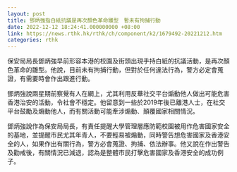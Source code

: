 ```yaml
---
layout: post
title: 鄧炳強指白紙抗議是再次顏色革命雛型　暫未有拘捕行動
date: 2022-12-12 18:24:41.000000000 +08:00
link: https://news.rthk.hk/rthk/ch/component/k2/1679492-20221212.htm
categories: rthk
---
```


保安局局長鄧炳強早前形容本港的校園及街頭出現手持白紙的抗議活動，是再次顏色革命的雛型。他說，目前未有拘捕行動，但對於任何違法行為，警方必定會蒐證，有需要時會作出跟進行動。

鄧炳強說兩星期前察覺有人在網上，尤其利用反華社交平台煽動他人做出可能危害香港治安的活動，令社會不穩定。他留意到一些於2019年後已離港人士，在社交平台鼓勵及煽動他人，而有關活動可能牽涉煽動、顛覆國家相關情況。

鄧炳強說作為保安局局長，有責任提醒大學管理層應防範校園被用作危害國家安全的基地，並提醒市民尤其年青人，不要輕易被煽動，同時警告想危害國家及香港安全的人，如果作出有關行為，警方必會蒐證、拘捕、依法辦事。他又說在作出警告及勸戒後，有關情況已減退，認為是整體市民打擊危害國家及香港安全的成功例子。
